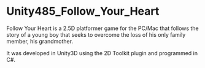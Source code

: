 # Unity485_Follow_Your_Heart

Follow Your Heart is a 2.5D platformer game for the PC/Mac that follows the story of a young boy that seeks to overcome the loss of his only family member, his grandmother.

It was developed in Unity3D using the 2D Toolkit plugin and programmed in C#.
